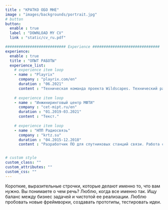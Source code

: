 ```yaml
---
title : "КРАТКО ОБО МНЕ"
image : "images/backgrounds/portrait.jpg"
# button
button:
  enable : true
  label : "DOWNLOAD MY CV"
  link : "static/cv_ru.pdf"

########################### Experience ##############################
experience:
  enable : true
  title : "ОПЫТ РАБОТЫ"
  experience_list:
    # experience item loop
    - name : "Playrix"
      company : "playrix.com/en"
      duration : "06.2021"
      content : "Техническая команда проекта Wildscapes. Технический разработчик."
      
    # experience item loop
    - name : "Инжиниринговый центр МФТИ"
      company : "cet-mipt.ru/en"
      duration : "01.2019-03.2021"
      content : "Текст."
      
    # experience item loop
    - name : "НПП Радиосвязь"
      company : "krtz.su"
      duration : "04.2015-12.2018"
      content : "Разработчик ПО для спутниковых станций связи. Работа с сетевыми протоколами TCP/IP."


# custom style
custom_class: "" 
custom_attributes: "" 
custom_css: ""
---
```


Короткие, выразительные строчки, которые делают именно то, что вам нужно. Вы понимаете о чем речь? Люблю, когда все именно так. Ищу баланс между бизнес задачей и чистотой ее реализации.
Люблю пробовать новые фреймворки, создавать прототипы, тестировать идеи.